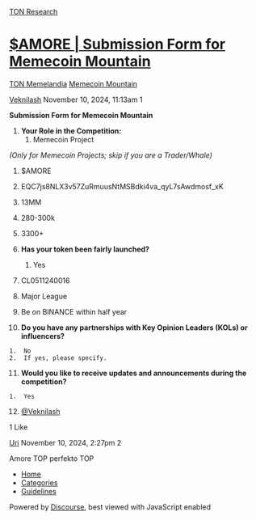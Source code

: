 [TON Research](/)

# [$AMORE | Submission Form for Memecoin Mountain](/t/amore-submission-form-for-memecoin-mountain/39625)

[TON Memelandia](/c/ton-memelandia/memecoin-mountain/86)  [Memecoin Mountain](/c/ton-memelandia/memecoin-mountain/86) 

    

[Veknilash](https://tonresear.ch/u/Veknilash)  November 10, 2024, 11:13am  1

**Submission Form for Memecoin Mountain**

1.  **Your Role in the Competition:**
    1.  Memecoin Project

_(Only for Memecoin Projects; skip if you are a Trader/Whale)_

1.  $AMORE
    
2.  EQC7js8NLX3v57ZuRmuusNtMSBdki4va\_qyL7sAwdmosf\_xK
    
3.  13MM
    
4.  280-300k
    
5.  3300+
    
6.  **Has your token been fairly launched?**
    
    1.  Yes
7.  CL0511240016
    
8.  Major League
    
9.  Be on BINANCE within half year
    
10.  **Do you have any partnerships with Key Opinion Leaders (KOLs) or influencers?**
    
    1.  No
    2.  If yes, please specify.
11.  **Would you like to receive updates and announcements during the competition?**
    
    1.  Yes
12.  [@Veknilash](/u/veknilash)
    

  1 Like

[Uri](https://tonresear.ch/u/Uri) November 10, 2024, 2:27pm  2

Amore TOP perfekto TOP

 

*   [Home](/)
*   [Categories](/categories)
*   [Guidelines](/guidelines)

Powered by [Discourse](https://www.discourse.org), best viewed with JavaScript enabled